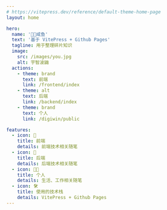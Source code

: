 ```yaml
---
# https://vitepress.dev/reference/default-theme-home-page
layout: home

hero:
  name: '🍭🐳咸鱼'
  text: '基于 VitePress + Github Pages'
  tagline: 用于整理碎片知识
  image:
    src: /images/you.jpg
    alt: 宇智波鼬
  actions:
    - theme: brand
      text: 前端
      link: /frontend/index
    - theme: alt
      text: 后端
      link: /backend/index
    - theme: brand
      text: 个人
      link: /digiwin/public

features:
  - icon: 🌿
    title: 前端
    details: 前端技术相关随笔
  - icon: 🌲
    title: 后端
    details: 后端技术相关随笔
  - icon: 🧑‍💻
    title: 个人
    details: 生活、工作相关随笔
  - icon: 🛠️
    title: 使用的技术栈
    details: VitePress + Github Pages
---
```

